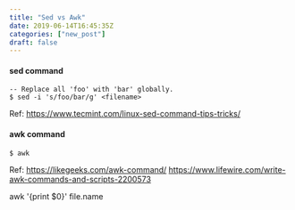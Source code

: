 ```yaml
---
title: "Sed vs Awk"
date: 2019-06-14T16:45:35Z
categories: ["new_post"]
draft: false
---
```


#### sed command
``` 
-- Replace all 'foo' with 'bar' globally.
$ sed -i 's/foo/bar/g' <filename>

```
Ref: https://www.tecmint.com/linux-sed-command-tips-tricks/

#### awk command
``` 
$ awk 

```
Ref: https://likegeeks.com/awk-command/
https://www.lifewire.com/write-awk-commands-and-scripts-2200573

awk '{print $0}' file.name